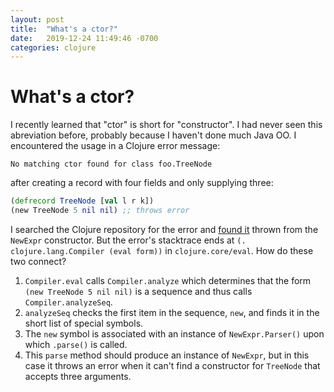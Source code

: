 ```yaml
---
layout: post
title:  "What's a ctor?"
date:   2019-12-24 11:49:46 -0700
categories: clojure
---
```


# What's a ctor?

I recently learned that "ctor" is short for "constructor". I had never seen this abreviation before, probably because I haven't done much Java OO. I encountered the usage in a Clojure error message:

```
No matching ctor found for class foo.TreeNode
```

after creating a record with four fields and only supplying three:

~~~ clj
(defrecord TreeNode [val l r k])
(new TreeNode 5 nil nil) ;; throws error
~~~

I searched the Clojure repository for the error and [found it](https://github.com/clojure/clojure/blob/30a36cbe0ef936e57ddba238b7fa6d58ee1cbdce/src/jvm/clojure/lang/Compiler.java#L2590) thrown from the `NewExpr` constructor. But the error's stacktrace ends at `(. clojure.lang.Compiler (eval form))` in `clojure.core/eval`. How do these two connect?

1. `Compiler.eval` calls `Compiler.analyze` which determines that the form `(new TreeNode 5 nil nil)` is a sequence and thus calls `Compiler.analyzeSeq`.
2. `analyzeSeq` checks the first item in the sequence, `new`, and finds it in the short list of special symbols.
3. The `new` symbol is associated with an instance of `NewExpr.Parser()` upon which `.parse()` is called.
4. This `parse` method should produce an instance of `NewExpr`, but in this case it throws an error when it can't find a constructor for `TreeNode` that accepts three arguments.
